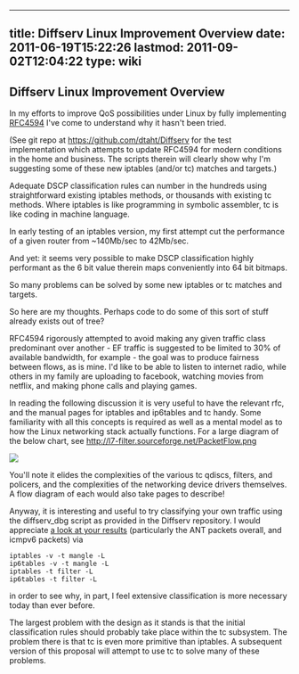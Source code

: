 
---
title: Diffserv Linux Improvement Overview
date: 2011-06-19T15:22:26
lastmod: 2011-09-02T12:04:22
type: wiki
---
Diffserv Linux Improvement Overview
-----------------------------------

In my efforts to improve QoS possibilities under Linux by fully
implementing [RFC4594](http://tools.ietf.org/html/rfc4594) I've come to
understand why it hasn't been tried.

(See git repo at https://github.com/dtaht/Diffserv for the test
implementation which attempts to update RFC4594 for modern conditions in
the home and business. The scripts therein will clearly show why I'm
suggesting some of these new iptables (and/or tc) matches and targets.)

Adequate DSCP classification rules can number in the hundreds using
straightforward existing iptables methods, or thousands with existing tc
methods. Where iptables is like programming in symbolic assembler, tc is
like coding in machine language.

In early testing of an iptables version, my first attempt cut the
performance of a given router from \~140Mb/sec to 42Mb/sec.

And yet: it seems very possible to make DSCP classification highly
performant as the 6 bit value therein maps conveniently into 64 bit
bitmaps.

So many problems can be solved by some new iptables or tc matches and
targets.

So here are my thoughts. Perhaps code to do some of this sort of stuff
already exists out of tree?

RFC4594 rigorously attempted to avoid making any given traffic class
predominant over another - EF traffic is suggested to be limited to 30%
of available bandwidth, for example - the goal was to produce fairness
between flows, as is mine. I'd like to be able to listen to internet
radio, while others in my family are uploading to facebook, watching
movies from netflix, and making phone calls and playing games.

In reading the following discussion it is very useful to have the
relevant rfc, and the manual pages for iptables and ip6tables and tc
handy. Some familiarity with all this concepts is required as well as a
mental model as to how the Linux networking stack actually functions.
For a large diagram of the below chart, see
http://l7-filter.sourceforge.net/PacketFlow.png

![](http://l7-filter.sourceforge.net/PacketFlow.png)

You'll note it elides the complexities of the various tc qdiscs,
filters, and policers, and the complexities of the networking device
drivers themselves. A flow diagram of each would also take pages to
describe!

Anyway, it is interesting and useful to try classifying your own traffic
using the diffserv\_dbg script as provided in the Diffserv repository. I
would appreciate [a look at your results](Diffserv_statistics.md)
(particularly the ANT packets overall, and icmpv6 packets) via

    iptables -v -t mangle -L
    ip6tables -v -t mangle -L 
    iptables -t filter -L
    ip6tables -t filter -L

in order to see why, in part, I feel extensive classification is more
necessary today than ever before.

The largest problem with the design as it stands is that the initial
classification rules should probably take place within the tc subsystem.
The problem there is that tc is even more primitive than iptables. A
subsequent version of this proposal will attempt to use tc to solve many
of these problems.

